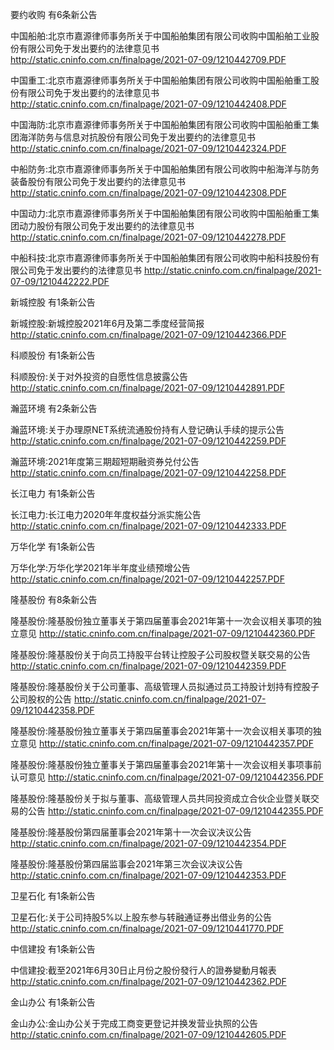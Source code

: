 要约收购 有6条新公告 

中国船舶:北京市嘉源律师事务所关于中国船舶集团有限公司收购中国船舶工业股份有限公司免于发出要约的法律意见书 http://static.cninfo.com.cn/finalpage/2021-07-09/1210442709.PDF 

中国重工:北京市嘉源律师事务所关于中国船舶集团有限公司收购中国船舶重工股份有限公司免于发出要约的法律意见书 http://static.cninfo.com.cn/finalpage/2021-07-09/1210442408.PDF 

中国海防:北京市嘉源律师事务所关于中国船舶集团有限公司收购中国船舶重工集团海洋防务与信息对抗股份有限公司免于发出要约的法律意见书 http://static.cninfo.com.cn/finalpage/2021-07-09/1210442324.PDF 

中船防务:北京市嘉源律师事务所关于中国船舶集团有限公司收购中船海洋与防务装备股份有限公司免于发出要约的法律意见书 http://static.cninfo.com.cn/finalpage/2021-07-09/1210442308.PDF 

中国动力:北京市嘉源律师事务所关于中国船舶集团有限公司收购中国船舶重工集团动力股份有限公司免于发出要约的法律意见书 http://static.cninfo.com.cn/finalpage/2021-07-09/1210442278.PDF 

中船科技:北京市嘉源律师事务所关于中国船舶集团有限公司收购中船科技股份有限公司免于发出要约的法律意见书 http://static.cninfo.com.cn/finalpage/2021-07-09/1210442222.PDF 

新城控股 有1条新公告 

新城控股:新城控股2021年6月及第二季度经营简报 http://static.cninfo.com.cn/finalpage/2021-07-09/1210442366.PDF 

科顺股份 有1条新公告 

科顺股份:关于对外投资的自愿性信息披露公告 http://static.cninfo.com.cn/finalpage/2021-07-09/1210442891.PDF 

瀚蓝环境 有2条新公告 

瀚蓝环境:关于办理原NET系统流通股份持有人登记确认手续的提示公告 http://static.cninfo.com.cn/finalpage/2021-07-09/1210442259.PDF 

瀚蓝环境:2021年度第三期超短期融资券兑付公告 http://static.cninfo.com.cn/finalpage/2021-07-09/1210442258.PDF 

长江电力 有1条新公告 

长江电力:长江电力2020年年度权益分派实施公告 http://static.cninfo.com.cn/finalpage/2021-07-09/1210442333.PDF 

万华化学 有1条新公告 

万华化学:万华化学2021年半年度业绩预增公告 http://static.cninfo.com.cn/finalpage/2021-07-09/1210442257.PDF 

隆基股份 有8条新公告 

隆基股份:隆基股份独立董事关于第四届董事会2021年第十一次会议相关事项的独立意见 http://static.cninfo.com.cn/finalpage/2021-07-09/1210442360.PDF 

隆基股份:隆基股份关于向员工持股平台转让控股子公司股权暨关联交易的公告 http://static.cninfo.com.cn/finalpage/2021-07-09/1210442359.PDF 

隆基股份:隆基股份关于公司董事、高级管理人员拟通过员工持股计划持有控股子公司股权的公告 http://static.cninfo.com.cn/finalpage/2021-07-09/1210442358.PDF 

隆基股份:隆基股份独立董事关于第四届董事会2021年第十一次会议相关事项的独立意见 http://static.cninfo.com.cn/finalpage/2021-07-09/1210442357.PDF 

隆基股份:隆基股份独立董事关于第四届董事会2021年第十一次会议相关事项事前认可意见 http://static.cninfo.com.cn/finalpage/2021-07-09/1210442356.PDF 

隆基股份:隆基股份关于拟与董事、高级管理人员共同投资成立合伙企业暨关联交易的公告 http://static.cninfo.com.cn/finalpage/2021-07-09/1210442355.PDF 

隆基股份:隆基股份第四届董事会2021年第十一次会议决议公告 http://static.cninfo.com.cn/finalpage/2021-07-09/1210442354.PDF 

隆基股份:隆基股份第四届监事会2021年第三次会议决议公告 http://static.cninfo.com.cn/finalpage/2021-07-09/1210442353.PDF 

卫星石化 有1条新公告 

卫星石化:关于公司持股5%以上股东参与转融通证券出借业务的公告 http://static.cninfo.com.cn/finalpage/2021-07-09/1210441770.PDF 

中信建投 有1条新公告 

中信建投:截至2021年6月30日止月份之股份發行人的證券變動月報表 http://static.cninfo.com.cn/finalpage/2021-07-09/1210442362.PDF 

金山办公 有1条新公告 

金山办公:金山办公关于完成工商变更登记并换发营业执照的公告 http://static.cninfo.com.cn/finalpage/2021-07-09/1210442605.PDF 

